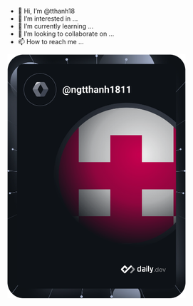 - 👋 Hi, I’m @tthanh18
- 👀 I’m interested in ...
- 🌱 I’m currently learning ...
- 💞️ I’m looking to collaborate on ...
- 📫 How to reach me ...

<!---
tthanh18/tthanh18 is a ✨ special ✨ repository because its `README.md` (this file) appears on your GitHub profile.
You can click the Preview link to take a look at your changes.
--->
<a href="https://app.daily.dev/DailyDevTips"><img src="https://github.com/tthanh18/tthanh18/blob/main/devcard.svg" width="400" alt="Chris Bongers's Dev Card"/></a>
